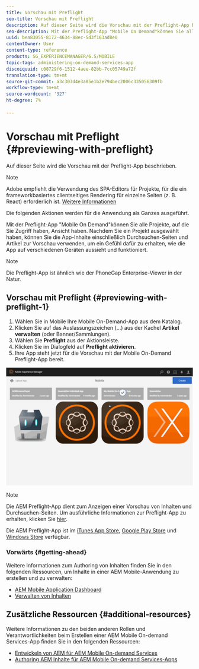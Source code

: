 ```yaml
---
title: Vorschau mit Preflight
seo-title: Vorschau mit Preflight
description: Auf dieser Seite wird die Vorschau mit der Preflight-App beschrieben.
seo-description: Mit der Preflight-App "Mobile On Demand"können Sie alle Projekte, auf die Sie Zugriff haben, Ansicht haben. Folgen Sie dieser Seite, um mehr darüber zu erfahren.
uuid: bea83055-8172-4634-88ec-5d3f163ad8e0
contentOwner: User
content-type: reference
products: SG_EXPERIENCEMANAGER/6.5/MOBILE
topic-tags: administering-on-demand-services-app
discoiquuid: c08729f6-1512-4aee-82bb-7cc05749a72f
translation-type: tm+mt
source-git-commit: a3c303d4e3a85e1b2e794bec2006c335056309fb
workflow-type: tm+mt
source-wordcount: '327'
ht-degree: 7%

---
```



# Vorschau mit Preflight {#previewing-with-preflight}

Auf dieser Seite wird die Vorschau mit der Preflight-App beschrieben.

>[!NOTE]
>
>Adobe empfiehlt die Verwendung des SPA-Editors für Projekte, für die ein frameworkbasiertes clientseitiges Rendering für einzelne Seiten (z. B. React) erforderlich ist. [Weitere Informationen](/help/sites-developing/spa-overview.md)

Die folgenden Aktionen werden für die Anwendung als Ganzes ausgeführt.

Mit der Preflight-App &quot;Mobile On Demand&quot;können Sie alle Projekte, auf die Sie Zugriff haben, Ansicht haben. Nachdem Sie ein Projekt ausgewählt haben, können Sie die App-Inhalte einschließlich Durchsuchen-Seiten und Artikel zur Vorschau verwenden, um ein Gefühl dafür zu erhalten, wie die App auf verschiedenen Geräten aussieht und funktioniert.

>[!NOTE]
>
>Die Preflight-App ist ähnlich wie der PhoneGap Enterprise-Viewer in der Natur.

## Vorschau mit Preflight {#previewing-with-preflight-1}

1. Wählen Sie in Mobile Ihre Mobile On-Demand-App aus dem Katalog.
1. Klicken Sie auf das Auslassungszeichen (...) aus der Kachel **Artikel verwalten** (oder Banner/Sammlungen).
1. Wählen Sie **Preflight** aus der Aktionsleiste.
1. Klicken Sie im Dialogfeld auf **Preflight aktivieren**.
1. Ihre App steht jetzt für die Vorschau mit der Mobile On-Demand Preflight-App bereit.

![chlimage_1-8](assets/chlimage_1-8.gif)

>[!NOTE]
>
>Die AEM Preflight-App dient zum Anzeigen einer Vorschau von Inhalten und Durchsuchen-Seiten. Um ausführliche Informationen zur Preflight-App zu erhalten, klicken Sie [hier](https://helpx.adobe.com/digital-publishing-solution/help/preflight-app.html).
>
>Die AEM Preflight-App ist im [iTunes App Store](https://itunes.apple.com/us/app/adobe-experience-manager-mobile/id1042687518?mt=8), [Google Play Store](https://play.google.com/store/apps/details?id=com.adobe.dps.preflight&amp;hl=en) und [Windows Store](https://www.microsoft.com/en-us/store/p/adobe-experience-manager-mobile-preflight/9nblggh5wmxq) verfügbar.

### Vorwärts {#getting-ahead}

Weitere Informationen zum Authoring von Inhalten finden Sie in den folgenden Ressourcen, um Inhalte in einer AEM Mobile-Anwendung zu erstellen und zu verwalten:

* [AEM Mobile Application Dashboard](/help/mobile/mobile-apps-ondemand-application-dashboard.md)
* [Verwalten von Inhalten](/help/mobile/mobile-apps-ondemand-manage-content-ondemand.md)

## Zusätzliche Ressourcen {#additional-resources}

Weitere Informationen zu den beiden anderen Rollen und Verantwortlichkeiten beim Erstellen einer AEM Mobile On-demand Services-App finden Sie in den folgenden Ressourcen:

* [Entwickeln von AEM für AEM Mobile On-demand Services](/help/mobile/aem-mobile-on-demand.md)
* [Authoring AEM Inhalte für AEM Mobile On-demand Services-Apps](/help/mobile/mobile-apps-ondemand.md)
